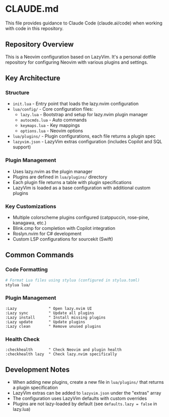 # CLAUDE.md

This file provides guidance to Claude Code (claude.ai/code) when working with code in this repository.

## Repository Overview

This is a Neovim configuration based on LazyVim. It's a personal dotfile repository for configuring Neovim with various plugins and settings.

## Key Architecture

### Structure
- `init.lua` - Entry point that loads the lazy.nvim configuration
- `lua/config/` - Core configuration files:
  - `lazy.lua` - Bootstrap and setup for lazy.nvim plugin manager
  - `autocmds.lua` - Auto commands
  - `keymaps.lua` - Key mappings
  - `options.lua` - Neovim options
- `lua/plugins/` - Plugin configurations, each file returns a plugin spec
- `lazyvim.json` - LazyVim extras configuration (includes Copilot and SQL support)

### Plugin Management
- Uses lazy.nvim as the plugin manager
- Plugins are defined in `lua/plugins/` directory
- Each plugin file returns a table with plugin specifications
- LazyVim is loaded as a base configuration with additional custom plugins

### Key Customizations
- Multiple colorscheme plugins configured (catppuccin, rose-pine, kanagawa, etc.)
- Blink.cmp for completion with Copilot integration
- Roslyn.nvim for C# development
- Custom LSP configurations for sourcekit (Swift)

## Common Commands

### Code Formatting
```bash
# Format Lua files using stylua (configured in stylua.toml)
stylua lua/
```

### Plugin Management
```vim
:Lazy              " Open lazy.nvim UI
:Lazy sync         " Update all plugins
:Lazy install      " Install missing plugins
:Lazy update       " Update plugins
:Lazy clean        " Remove unused plugins
```

### Health Check
```vim
:checkhealth       " Check Neovim and plugin health
:checkhealth lazy  " Check lazy.nvim specifically
```

## Development Notes

- When adding new plugins, create a new file in `lua/plugins/` that returns a plugin specification
- LazyVim extras can be added to `lazyvim.json` under the "extras" array
- The configuration uses LazyVim defaults with custom overrides
- Plugins are not lazy-loaded by default (see `defaults.lazy = false` in lazy.lua)